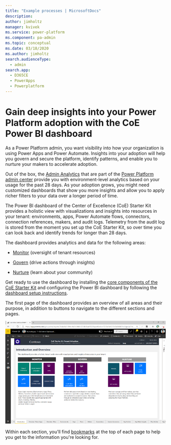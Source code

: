 ```yaml
---
title: "Example processes | MicrosoftDocs"
description: 
author: jimholtz
manager: kvivek
ms.service: power-platform
ms.component: pa-admin
ms.topic: conceptual
ms.date: 03/18/2020
ms.author: jimholtz
search.audienceType: 
  - admin
search.app: 
  - D365CE
  - PowerApps
  - Powerplatform
---
```

# Gain deep insights into your Power Platform adoption with the CoE Power BI dashboard

As a Power Platform admin, you want visibility into how your organization is using Power Apps and Power Automate. Insights into your adoption will help you govern and secure the platform, identify patterns, and enable you to nurture your makers to accelerate adoption.

Out of the box, the [Admin Analytics](https://docs.microsoft.com/power-platform/admin/analytics-powerapps) that are part of the [Power Platform admin center](https://aka.ms/ppac) provide you with environment-level analytics based on your usage for the past 28 days. As your adoption grows, you might need customized dashboards that show you more insights and allow you to apply richer filters to your data over a longer period of time.

The Power BI dashboard of the Center of Excellence (CoE) Starter Kit provides a holistic view with visualizations and insights into resources in your tenant: environments, apps, Power Automate flows, connectors, connection references, makers, and audit logs. Telemetry from the audit log is stored from the moment you set up the CoE Starter Kit, so over time you can look back and identify trends for longer than 28 days.

The dashboard provides analytics and data for the following areas:

- [Monitor](power-bi-monitor.md) (oversight of tenant resources)

- [Govern](power-bi-govern.md) (drive actions through insights)

- [Nurture](power-bi-nurture.md) (learn about your community)

Get ready to use the dashboard by installing the [core components of the CoE Starter Kit](setup-core-components.md) and configuring the Power BI dashboard by following the [dashboard setup instructions](setup-powerbi.md).

The first page of the dashboard provides an overview of all areas and their purpose, in addition to buttons to navigate to the different sections and pages.

![Power BI dashboard overview](media/pb1.png "Power BI dashboard overview")

Within each section, you'll find [bookmarks](https://docs.microsoft.com/power-bi/desktop-bookmarks) at the top of each page to help you get to the information you're looking for.
